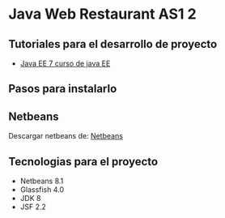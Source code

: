 # Java Web Restaurant AS1 2 #

## Tutoriales para el desarrollo de proyecto ##

* [Java EE 7 curso de java EE](https://www.youtube.com/playlist?list=PL4D956E5314B9C253)



## Pasos para instalarlo ##

## Netbeans ##

Descargar netbeans de: [Netbeans](https://netbeans.org/)


## Tecnologias para el proyecto ##

* Netbeans 8.1
* Glassfish 4.0
* JDK 8
* JSF 2.2



